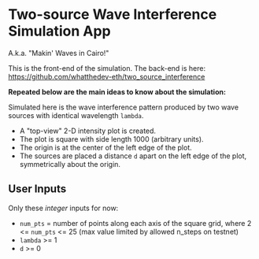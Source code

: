 # Two-source Wave Interference Simulation App

A.k.a. "Makin' Waves in Cairo!"

This is the front-end of the simulation. The back-end is here: 
https://github.com/whatthedev-eth/two_source_interference


**Repeated below are the main ideas to know about the simulation:**

Simulated here is the wave interference pattern produced by two wave sources with identical wavelength `lambda`. 
- A "top-view" 2-D intensity plot is created. 
- The plot is square with side length 1000 (arbitrary units). 
- The origin is at the center of the left edge of the plot. 
- The sources are placed a distance `d` apart on the left edge of the plot, symmetrically about the origin.


## User Inputs

Only these *integer* inputs for now:
- `num_pts` = number of points along each axis of the square grid, where 2 <= `num_pts` <= 25 (max value limited by allowed n_steps on testnet)
- `lambda` >= 1
- `d` >= 0

